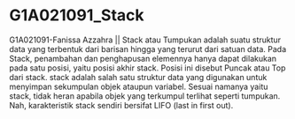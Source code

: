 # G1A021091_Stack
G1A021091-Fanissa Azzahra || Stack atau Tumpukan adalah suatu struktur data yang terbentuk dari barisan hingga yang terurut dari satuan data. Pada Stack, penambahan dan penghapusan elemennya hanya dapat dilakukan pada satu posisi, yaitu posisi akhir stack. Posisi ini disebut Puncak atau Top dari stack.
stack adalah salah satu struktur data yang digunakan untuk menyimpan sekumpulan objek ataupun variabel. Sesuai namanya yaitu stack, tidak heran apabila objek yang terkumpul terlihat seperti tumpukan. Nah, karakteristik stack sendiri bersifat LIFO (last in first out).
